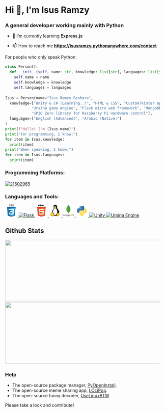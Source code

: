 # Hi 👋, I'm Isus Ramzy
### A general developer working mainly with Python

- 🌱 I’m currently learning **Express.js**

- 📫 How to reach me **https://isusramzy.pythonanywhere.com/contact**

For people who only speak Python:  
```python
class Person():
  def __init__(self, name: str, knowledge: list[str], languages: list[str]):
    self.name = name
    self.knowledge = knowledge
    self.languages = languages

Isus = Person(name="Isus Ramzy Beshara",
  knowledge=["Unity & C# (Learning..)", "HTML & CSS", "CustomTkinter app framework",
            "Ursina game engine", "Flask micro web framework", "MongoDB database", "Arduino micro-controller",
            "GPIO Zero library for Raspberry Pi Hardware control"],
  languages=["English (Advanced)", "Arabic (Native)"]
)
print(f"Hello! I'm {Isus.name}")
print("For programming, I know:")
for item in Isus.knowledge:
  print(item)
print("When speaking, I know:")
for item in Isus.languages:
  print(item)
```

<h3 align="left">Programming Platforms:</h3>
<p align="left">
<a href="https://stackoverflow.com/users/21502965" target="blank"><img align="center" src="https://raw.githubusercontent.com/rahuldkjain/github-profile-readme-generator/master/src/images/icons/Social/stack-overflow.svg" alt="21502965" height="30" width="40" /></a>
</p>

<h3 align="left">Languages and Tools:</h3>
<p>
  <a href="https://www.w3schools.com/css/" target="_blank" rel="noreferrer">
    <img src="https://raw.githubusercontent.com/devicons/devicon/master/icons/css3/css3-original-wordmark.svg" alt="CSS3" width="40" height="40" />
  </a>
  <a href="https://flask.palletsprojects.com/" target="_blank" rel="noreferrer">
    <img src="https://www.vectorlogo.zone/logos/pocoo_flask/pocoo_flask-icon.svg" alt="Flask" width="40" height="40"/>
  </a>
  <a href="https://www.w3.org/html/" target="_blank" rel="noreferrer">
    <img src="https://raw.githubusercontent.com/devicons/devicon/master/icons/html5/html5-original-wordmark.svg" alt="HTML5" width="40" height="40" />
  </a>
  <a href="https://www.linux.org/" target="_blank" rel="noreferrer">
    <img src="https://raw.githubusercontent.com/devicons/devicon/master/icons/linux/linux-original.svg" alt="Linux" width="40" height="40" />
  </a>
  <a href="https://www.mongodb.com/" target="_blank" rel="noreferrer">
    <img src="https://raw.githubusercontent.com/devicons/devicon/master/icons/mongodb/mongodb-original-wordmark.svg" alt="MongoDB" width="40" height="40" />
  </a>
  <a href="https://www.python.org" target="_blank" rel="noreferrer">
    <img src="https://raw.githubusercontent.com/devicons/devicon/master/icons/python/python-original.svg" alt="Python" width="40" height="40" />
  </a>
  <a href="https://unity.com/" target="_blank" rel="noreferrer">
    <img src="https://www.vectorlogo.zone/logos/unity3d/unity3d-icon.svg" alt="Unity" width="40" height="40" />
  </a>
  <a href="https://ursinaengine.org/" target="_blank" rel="noreferrer">
    <img src="https://www.ursinaengine.org/ursina_logo_wireframe.webp" alt="Ursina Engine" width="40" height="40" />
  </a>
</p>

## Github Stats

<p>
   <img width="600" height="200" src="https://github-readme-stats.vercel.app/api?username=IsusRamzy&show_icons=true&theme=dark">
  <br>
  <img width="600" height="200" src="https://github-readme-stats.vercel.app/api/top-langs/?username=IsusRamzy&size_weight=0.0005&count_weight=0.3&layout=compact&theme=dark">  
  <br>
</p>


### Help
- The open-source package manager, <a href="https://github.com/IsusRamzy/PyOpenInstall">PyOpenInstall</a>.
- The open-source meme sharing app, <a href="https://github.com/IsusRamzy/LOLiPop">LOLiPop</a>.
- The open-source funny decoder, <a href="https://github.com/IsusRamzy/UseLinuxBTW">UseLinuxBTW</a>.

Please take a look and contribute!
